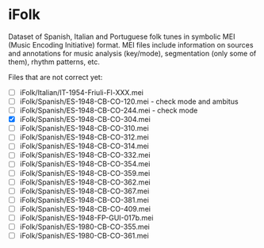 # iFolk

Dataset of Spanish, Italian and Portuguese folk tunes in symbolic MEI (Music Encoding Initiative) format. MEI files include information on sources and annotations for music analysis (key/mode), segmentation (only some of them), rhythm patterns, etc.


Files that are not correct yet:
- [ ] iFolk/Italian/IT-1954-Friuli-Fl-XXX.mei
- [ ] iFolk/Spanish/ES-1948-CB-CO-120.mei - check mode and ambitus
- [ ] iFolk/Spanish/ES-1948-CB-CO-244.mei - check mode
- [x] iFolk/Spanish/ES-1948-CB-CO-304.mei 
- [ ] iFolk/Spanish/ES-1948-CB-CO-310.mei 
- [ ] iFolk/Spanish/ES-1948-CB-CO-312.mei 
- [ ] iFolk/Spanish/ES-1948-CB-CO-314.mei 
- [ ] iFolk/Spanish/ES-1948-CB-CO-332.mei 
- [ ] iFolk/Spanish/ES-1948-CB-CO-354.mei 
- [ ] iFolk/Spanish/ES-1948-CB-CO-359.mei 
- [ ] iFolk/Spanish/ES-1948-CB-CO-362.mei 
- [ ] iFolk/Spanish/ES-1948-CB-CO-367.mei 
- [ ] iFolk/Spanish/ES-1948-CB-CO-381.mei 
- [ ] iFolk/Spanish/ES-1948-CB-CO-409.mei 
- [ ] iFolk/Spanish/ES-1948-FP-GUI-017b.mei 
- [ ] iFolk/Spanish/ES-1980-CB-CO-355.mei 
- [ ] iFolk/Spanish/ES-1980-CB-CO-361.mei 
